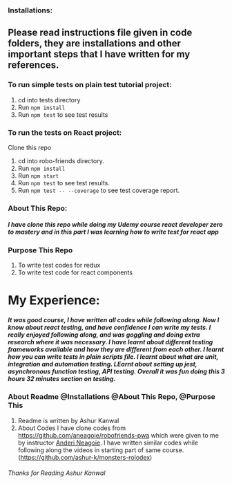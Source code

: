 ### Installations:
 ## Please read instructions file given in code folders, they are installations and other important steps that I have written for my references.

### To run simple tests on plain test tutorial project:
1. cd into tests directory
2. Run `npm install`
4. Run `npm test` to see test results


### To run the tests on React project:

Clone this repo
1. cd into robo-friends directory.
2. Run `npm install`
4. Run `npm start`
5. Run `npm test` to see test results.
6. Run `npm test -- --coverage` to see test coverage report.

### About This Repo:
##### I have clone this repo while doing my Udemy course react developer zero to mastery and in this part I was learning how to write test for react app


### Purpose This Repo
1. To write test codes for redux
2. To write test code for react components


# My Experience:
##### It was good course, I have written all codes while following along. Now I know about react testing, and have confidence I can write my tests. I really enjoyed following along, and was goggling and doing extra research where it was necessary. I have learnt about different testing frameworks available and how they are different from each other. I learnt how you can write tests in plain scripts file. I learnt about what are unit, integration and automation testing. LEarnt about setting up jest, asynchronous function testing, API testing. Overall it was fun doing this 3 hours 32 minutes section on testing.


### About Readme @Installations @About This Repo, @Purpose This 
1.  Readme is written by Ashur Kanwal
2.  About Codes I have clone codes from https://github.com/aneagoie/robofriends-pwa which were given to me by instructor [Anderi Neagoie](https://github.com/aneagoie). I have written similar codes while following along the videos in starting part of same course. (https://github.com/ashur-k/monsters-rolodex)

###### Thanks for Reading Ashur Kanwal